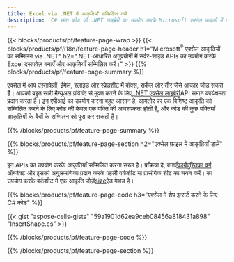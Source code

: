 ```yaml
---
title: Excel via .NET में आकृतियाँ सम्मिलित करें
description:  C# स्रोत कोड जो .NET लाइब्रेरी का उपयोग करके Microsoft एक्सेल फ़ाइलों में एक आकृति कैसे सम्मिलित करें।
---
```

{{< blocks/products/pf/feature-page-wrap >}}
{{< blocks/products/pf/i18n/feature-page-header h1="Microsoft<sup>&reg;</sup> एक्सेल आकृतियों का सम्मिलन via .NET" h2=".NET-आधारित अनुप्रयोगों में सर्वर-साइड APIs का उपयोग करके Excel दस्तावेज़ बनाएँ और आकृतियाँ सम्मिलित करें।" >}}
{{% blocks/products/pf/feature-page-summary %}}

 एक्सेल में आप दस्तावेज़ों, ईमेल, स्लाइड और स्प्रेडशीट में बॉक्स, सर्कल और तीर जैसे आकार जोड़ सकते हैं। आपको बहुत सारी मैन्युअल प्रविष्टि से मुक्त करने के लिए,[.NET एक्सेल लाइब्रेरी](https://releases.aspose.com/cells/net/)API समान कार्यक्षमता प्रदान करता है। इन एपीआई का उपयोग करना बहुत आसान है, आमतौर पर एक विशिष्ट आकृति को सम्मिलित करने के लिए कोड की केवल एक पंक्ति की आवश्यकता होती है, और कोड की कुछ पंक्तियाँ आकृतियों के बैचों के सम्मिलन को पूरा कर सकती हैं।

{{% /blocks/products/pf/feature-page-summary %}}

{{% blocks/products/pf/feature-page-section h2="एक्सेल फ़ाइल में आकृतियाँ डालें" %}}

 इन APIs का उपयोग करके आकृतियाँ सम्मिलित करना सरल है। प्रक्रिया है, बनाएँ[कार्यपुस्तिका वर्ग](https://reference.aspose.com/cells/net/aspose.cells/workbook) ऑब्जेक्ट और इसकी अनुक्रमणिका प्रदान करके पहली वर्कशीट या प्रासंगिक शीट का चयन करें। का उपयोग करके वर्कशीट में एक आकृति जोड़ें[size](https://reference.aspose.com/cells/net/aspose.cells.drawing/shapecollection)ऐड मेथड है।

{{% blocks/products/pf/feature-page-code h3="एक्सेल में शेप इन्सर्ट करने के लिए C# कोड" %}}

{{< gist "aspose-cells-gists" "59a1901d62ea9ceb08456a818431a898" "InsertShape.cs" >}}

{{% /blocks/products/pf/feature-page-code %}}

{{% /blocks/products/pf/feature-page-section %}}
